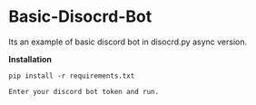 # Basic-Disocrd-Bot
Its an example of basic discord bot in disocrd.py async version.

**Installation**
```
pip install -r requirements.txt

Enter your discord bot token and run.
```
